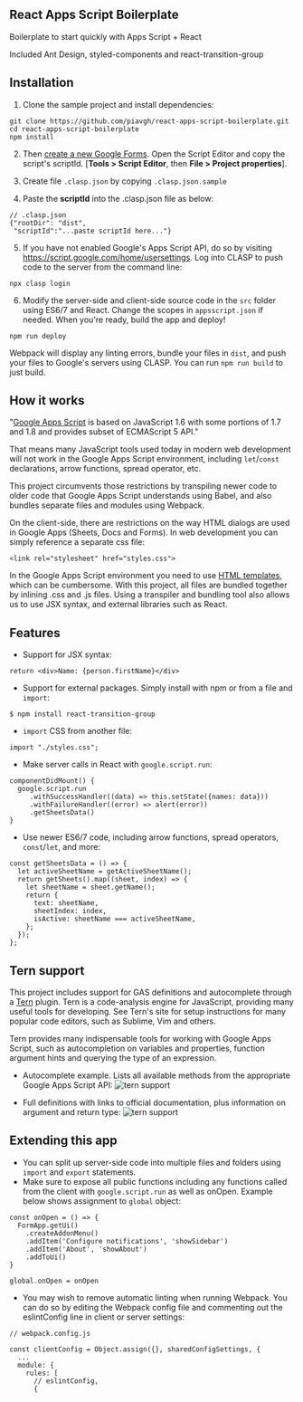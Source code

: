 
## React Apps Script Boilerplate
Boilerplate to start quickly with Apps Script + React

Included Ant Design, styled-components and react-transition-group

## Installation

1. Clone the sample project and install dependencies:
```
git clone https://github.com/piavgh/react-apps-script-boilerplate.git
cd react-apps-script-boilerplate
npm install
```

2. Then [create a new Google Forms](https://forms.google.com). Open the Script Editor and copy the script's scriptId. [**Tools > Script Editor**, then **File > Project properties**].

3. Create file `.clasp.json` by copying `.clasp.json.sample`

4. Paste the **scriptId** into the .clasp.json file as below:
```
// .clasp.json
{"rootDir": "dist",
 "scriptId":"...paste scriptId here..."}
```
5. If you have not enabled Google's Apps Script API, do so by visiting https://script.google.com/home/usersettings.
Log into CLASP to push code to the server from the command line:
```
npx clasp login
```
6. Modify the server-side and client-side source code in the `src` folder using ES6/7 and React. Change the scopes in `appsscript.json` if needed. When you're ready, build the app and deploy!
```
npm run deploy
```
Webpack will display any linting errors, bundle your files in `dist`, and push your files to Google's servers using CLASP. You can run `npm run build` to just build.

## How it works
"[Google Apps Script](https://en.wikipedia.org/wiki/Google_Apps_Script) is based on JavaScript 1.6 with some portions of 1.7 and 1.8 and provides subset of ECMAScript 5 API."

That means many JavaScript tools used today in modern web development will not work in the Google Apps Script environment, including `let`/`const` declarations, arrow functions, spread operator, etc.

This project circumvents those restrictions by transpiling newer code to older code that Google Apps Script understands using Babel, and also bundles separate files and modules using Webpack.

On the client-side, there are restrictions on the way HTML dialogs are used in Google Apps (Sheets, Docs and Forms). In web development you can simply reference a separate css file:
```
<link rel="stylesheet" href="styles.css">
```
In the Google Apps Script environment you need to use [HTML templates](https://developers.google.com/apps-script/guides/html/templates), which can be cumbersome. With this project, all files are bundled together by inlining .css and .js files. Using a transpiler and bundling tool also allows us to use JSX syntax, and external libraries such as React.

## Features
- Support for JSX syntax:
```
return <div>Name: {person.firstName}</div>
```
- Support for external packages. Simply install with npm or from a file and `import`:
```
$ npm install react-transition-group
```
- `import` CSS from another file:
```
import "./styles.css";
```
 - Make server calls in React with `google.script.run`:
 ```
componentDidMount() {
   google.script.run
      .withSuccessHandler((data) => this.setState({names: data}))
      .withFailureHandler((error) => alert(error))
      .getSheetsData()
}
  ```
- Use newer ES6/7 code, including arrow functions, spread operators, `const`/`let`, and more:
```
const getSheetsData = () => {
  let activeSheetName = getActiveSheetName();
  return getSheets().map((sheet, index) => {
    let sheetName = sheet.getName();
    return {
      text: sheetName,
      sheetIndex: index,
      isActive: sheetName === activeSheetName,
    };
  });
};
```
## Tern support
This project includes support for GAS definitions and autocomplete through a [Tern](http://ternjs.net/) plugin. Tern is a code-analysis engine for JavaScript, providing many useful tools for developing. See Tern's site for setup instructions for many popular code editors, such as Sublime, Vim and others.

Tern provides many indispensable tools for working with Google Apps Script, such as autocompletion on variables and properties, function argument hints and querying the type of an expression.

- Autocomplete example. Lists all available methods from the appropriate Google Apps Script API:
![tern support](https://i.imgur.com/s1OrQNr.png "autocomplete and intelligent type detection with Tern")

- Full definitions with links to official documentation, plus information on argument and return type:
![tern support](https://i.imgur.com/yg5VwAC.png "definitions with links to official documentation make developing with Google Apps Script")



## Extending this app
- You can split up server-side code into multiple files and folders using `import` and `export` statements.
- Make sure to expose all public functions including any functions called from the client with `google.script.run` as well as onOpen. Example below shows assignment to `global` object:
```
const onOpen = () => {
  FormApp.getUi()
    .createAddonMenu()
    .addItem('Configure notifications', 'showSidebar')
    .addItem('About', 'showAbout')
    .addToUi()
}

global.onOpen = onOpen
```
- You may wish to remove automatic linting when running Webpack. You can do so by editing the Webpack config file and commenting out the eslintConfig line in client or server settings:
```
// webpack.config.js

const clientConfig = Object.assign({}, sharedConfigSettings, {
  ...
  module: {
    rules: [
      // eslintConfig,
      {
```
